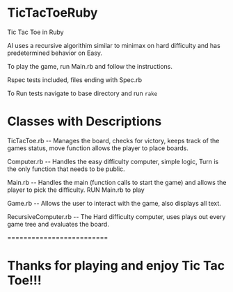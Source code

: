 TicTacToeRuby
=============

Tic Tac Toe in Ruby

AI uses a recursive algorithim similar to minimax on hard difficulty and has predetermined behavior on Easy.

To play the game, run Main.rb and follow the instructions.

Rspec tests included, files ending with Spec.rb

To Run tests navigate to base directory and run `rake`

Classes with Descriptions 
=========================

TicTacToe.rb -- Manages the board, checks for victory, keeps track of the games status, move function allows   the player to place boards.



Computer.rb -- Handles the easy difficulty computer, simple logic, Turn is the only function that needs to be   public.


Main.rb -- Handles the main (function calls to start the game) and allows the player to pick the difficulty. 
  RUN Main.rb to play
  
Game.rb -- Allows the user to interact with the game, also displays all text.

RecursiveComputer.rb -- The Hard difficulty computer, uses plays out every game tree and evaluates the board.

=========================

Thanks for playing and enjoy Tic Tac Toe!!!
===========================================


